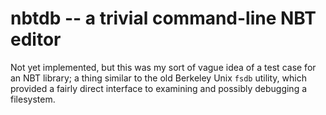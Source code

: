 # nbtdb -- a trivial command-line NBT editor

Not yet implemented, but this was my sort of vague idea of a
test case for an NBT library; a thing similar to the old Berkeley
Unix `fsdb` utility, which provided a fairly direct interface to
examining and possibly debugging a filesystem.
